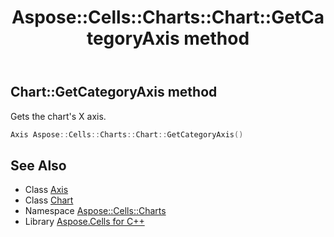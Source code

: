 ﻿---
title: Aspose::Cells::Charts::Chart::GetCategoryAxis method
linktitle: GetCategoryAxis
second_title: Aspose.Cells for C++ API Reference
description: 'Aspose::Cells::Charts::Chart::GetCategoryAxis method. Gets the chart''s X axis in C++.'
type: docs
weight: 4200
url: /cpp/aspose.cells.charts/chart/getcategoryaxis/
---
## Chart::GetCategoryAxis method


Gets the chart's X axis.

```cpp
Axis Aspose::Cells::Charts::Chart::GetCategoryAxis()
```

## See Also

* Class [Axis](../../axis/)
* Class [Chart](../)
* Namespace [Aspose::Cells::Charts](../../)
* Library [Aspose.Cells for C++](../../../)
